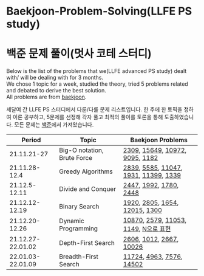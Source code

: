 # Baekjoon-Problem-Solving(LLFE PS study)
# 백준 문제 풀이(멋사 코테 스터디)

Below is the list of the problems that we(LLFE advanced PS study) dealt with/ will be dealing with for 3 months.  
We chose 1 topic for a week, studied the theory, tried 5 problems related and debated to derive the best solution.  
All problems are from [baekjoon](https://www.acmicpc.net/).  

세달여 간 LLFE PS 스터디에서 다룬/다룰 문제 리스트입니다. 한 주에 한 토픽을 정하여 이론 공부하고, 5문제를 선정해 각자 풀고 최적의 풀이를 토론을 통해 도출하였습니다. 모든 문제는 [백준](https://www.acmicpc.net/)에서 가져왔습니다.  

|Period|Topic|Baekjoon Problems|
|------|-----|-----------------|
|21.11.21-27|Big-O notation, Brute Force|[2309](https://github.com/beomjookim/Problem-Solving-Baekjoon/blob/main/Brute%20Force/2309.md), [15649](https://github.com/beomjookim/Problem-Solving-Baekjoon/blob/main/Brute%20Force/15649.md), [10972](https://github.com/beomjookim/Problem-Solving-Baekjoon/blob/main/Brute%20Force/10972.md), [9095](https://github.com/beomjookim/Problem-Solving-Baekjoon/blob/main/Brute%20Force/9095.md), [1182](https://github.com/beomjookim/Problem-Solving-Baekjoon/blob/main/Brute%20Force/1182.md)|
|21.11.28-12.4|Greedy Algorithms|[2839](https://github.com/beomjookim/Problem-Solving-Baekjoon/blob/main/Greedy/2839.md), [5585](https://github.com/beomjookim/Problem-Solving-Baekjoon/blob/main/Greedy/5585.md), [11047](https://github.com/beomjookim/Problem-Solving-Baekjoon/blob/main/Greedy/11047.md), [1931](https://github.com/beomjookim/Problem-Solving-Baekjoon/blob/main/Greedy/1931.md), [11399](https://github.com/beomjookim/Problem-Solving-Baekjoon/blob/main/Greedy/11399.md), [1339](https://github.com/beomjookim/Problem-Solving-Baekjoon/blob/main/Greedy/1339.md)|
|21.12.5-12.11|Divide and Conquer|[2447](https://github.com/beomjookim/Problem-Solving-Baekjoon/blob/main/Divide%20and%20Conquer/2447.md), [1992](https://github.com/beomjookim/Problem-Solving-Baekjoon/blob/main/Divide%20and%20Conquer/1992.md), [1780](https://github.com/beomjookim/Problem-Solving-Baekjoon/blob/main/Divide%20and%20Conquer/1780.md), [2448](https://github.com/beomjookim/Problem-Solving-Baekjoon/blob/main/Divide%20and%20Conquer/2448.md)|
|21.12.12-12.19|Binary Search|[1920](https://github.com/beomjookim/Problem-Solving-Baekjoon/blob/main/Binary%20Search/1920.md), [2805](https://github.com/beomjookim/Problem-Solving-Baekjoon/blob/main/Binary%20Search/2805.md), [1654](https://github.com/beomjookim/Problem-Solving-Baekjoon/blob/main/Binary%20Search/1654.md), [12015](https://github.com/beomjookim/Problem-Solving-Baekjoon/blob/main/Binary%20Search/12015.md), [1300](https://github.com/beomjookim/Problem-Solving-Baekjoon/blob/main/Binary%20Search/1300.md)|
|21.12.20-12.26|Dynamic Programming|[10870](https://github.com/beomjookim/Problem-Solving-Baekjoon/blob/main/Dynamic%20Programming/10870.md), [2579](https://github.com/beomjookim/Problem-Solving-Baekjoon/blob/main/Dynamic%20Programming/2579.md), [11053](https://github.com/beomjookim/Problem-Solving-Baekjoon/blob/main/Dynamic%20Programming/11053.md), [1149](https://github.com/beomjookim/Problem-Solving-Baekjoon/blob/main/Dynamic%20Programming/1149.md), [N으로 표현](https://github.com/beomjookim/Problem-Solving-Baekjoon/blob/main/Dynamic%20Programming/N%EC%9C%BC%EB%A1%9C%20%ED%91%9C%ED%98%84.md)|
|21.12.27-22.01.02|Depth-First Search|[2606](https://github.com/beomjookim/Problem-Solving-Baekjoon/blob/main/DFS/2606.md), [1012](https://github.com/beomjookim/Problem-Solving-Baekjoon/blob/main/DFS/1012.md), [2667](), [10026]()|
|22.01.03-22.01.09|Breadth-First Search|[11724](), [4963](), [7576](), [14502]()|
